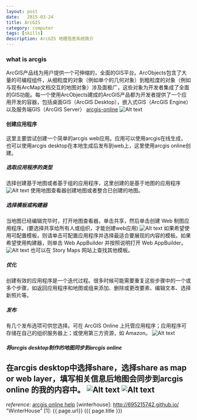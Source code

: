 ```yaml
---
layout: post
date:   2015-03-24
title: ArcGIS
category: computer
tags: [skills]
description: ArcGIS 地理信息系统简介
---
```



### what is arcgis
ArcGIS产品线为用户提供一个可伸缩的，全面的GIS平台。ArcObjects包含了大量的可编程组件，从细粒度的对象（例如单个的几何对象）到粗粒度的对象（例如与现有ArcMap文档交互的地图对象）涉及面极广，这些对象为开发者集成了全面的GIS功能。每一个使用ArcObjects建成的ArcGIS产品都为开发者提供了一个应用开发的容器，包括桌面GIS（ArcGIS Desktop），嵌入式GIS（ArcGIS Engine）以及服务端GIS（ArcGIS Server）<!-- more -->
[arcgis-online](http://www.arcgis.com/)
![Alt text](../../img/arcgis/arcgis_home_pic.JPG "https://www.arcgis.com/home/")
#### 创建应用程序
这里主要尝试创建一个简单的arcgis web应用。应用可以使用arcgis在线生成，也可以使用arcgis desktop在本地生成后发布到web上，这里使用arcgis online创建。
##### 选取应用程序的类型
选择创建基于地图或者基于组的应用程序，这里创建的是基于地图的应用程序
![Alt text](../../img/arcgis/arcgis_map_pic.JPG "创建地图")
使用地图查看器创建地图或者整合已创建的地图。
##### 选择模板或构建器
当地图已经编辑完毕时，打开地图查看器，单击共享，然后单击创建 Web 制图应用程序。(要选择共享给所有人或组织，才能创建web应用)
![Alt text](../../img/arcgis/arcgis_share_pic.JPG "创建地图")
如果希望使用可配置模板，则请单击可配置应用程序并选择最适合要展现的内容的模板。如果希望使用构建器，则单击 Web AppBuilder 并按照说明打开 Web AppBuilder。
![Alt text](../../img/arcgis/arcgis_template_pic.JPG "应用模板")
也可以在 Story Maps 网站上查找其他模板。
##### 优化
创建有效的应用程序是一个迭代过程。很多时候可能需要重复这些步骤中的一个或多个步骤，如返回应用程序和地图或组来添加、删除或更改要素、编辑文本、选择新照片等。
##### 发布
有几个发布选项可供您选择。可在 ArcGIS Online 上托管应用程序；应用程序可存储在自己的组织服务器上；或使用第三方资源，如 Amazon。
![Alt text](../../img/arcgis/arcgis_app_pic.JPG "arcgis web app")
##### 将arcgis desktop制作的地图同步到arcgis online
在arcgis desktop中选择share，选择share as map or web layer，填写相关信息后地图会同步到arcgis online 的我的内容中。
![Alt text](../../img/arcgis/arcgis_desktop_share_pic.JPG "arcgis desktop")
![Alt text](../../img/arcgis/arcgis_desktop_share_pic2.JPG "arcgis desktop")
---
*reference:*  [arcgis online help](http://doc.arcgis.com/zh-cn/arcgis-online/create-maps/make-your-first-app.html)
[winterhouse]:    http://695215742.github.io/  "WinterHouse"
[1]:    {{ page.url}}  ({{ page.title }})
